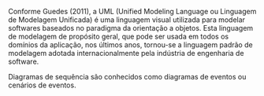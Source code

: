 Conforme Guedes (2011), a UML (Unified Modeling Language ou Linguagem
de Modelagem Unificada) é uma linguagem visual utilizada para modelar softwares
baseados no paradigma da orientação a objetos. Esta linguagem de modelagem de
propósito geral, que pode ser usada em todos os domínios da aplicação, nos últimos
anos, tornou-se a linguagem padrão de modelagem adotada internacionalmente pela
indústria de engenharia de software.

Diagramas de sequência são conhecidos como diagramas de eventos ou cenários de eventos.